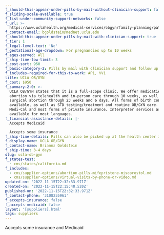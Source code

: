 ```yaml
---
f_should-this-appear-under-pills-by-mail-without-clinician-support: false
f_sliding-scale-available: true
f_list-under-community-support-networks: false
f_url: >-
  https://www.uclahealth.org/medical-services/obgyn/family-planning/patient-resources/medical-abortion
f_contact-email: bgoldstein@mednet.ucla.edu
f_should-this-appear-under-pills-by-mail-with-clinician-support: true
f_tier: 1
f_legal-level-text: 'No'
f_gestational-age-dropdown: For pregnancies up to 10 weeks
f_ages-served: All
f_ship-time-low-limit: 3
f_cost-sort: 950
f_basic-category-2: Pills by mail with clinician support and follow up services
f_includes-required-for-this-to-work: AP1, VV1
title: UCLA OB/GYN
f_cost: $950
f_summary-2-0: >-
  UCLA OB/GYN states that it is a full-scope clinic. We offer medication
  abortion via telehealth and in-person care through 10 weeks, as well as
  surgical abortion through 23 weeks and 6 days. All forms of birth control are
  available, as well as STD testing/treatment and routine OB/GYN care. We take
  Medi-Cal and most forms of private insurance. Interpreter services are
  available for most languages.
f_financial-assistance-details: |-
  Accepts Medicaid

  Accepts some insurance
f_ship-time-details: Pills can also be picked up at the health center in Los Angeles
f_display-name: UCLA OB/GYN
f_contact-name: Brianna Goldstein
f_ship-time: 3-4 days
slug: ucla-ob-gyn
f_states-test:
  - cms/states/california.md
f_includes:
  - cms/supplier-options/abortion-pills-mifepristone-misoprostol.md
  - cms/supplier-options/virtual-visits-by-phone-or-video.md
updated-on: '2022-11-15T22:32:33.971Z'
created-on: '2022-11-15T22:15:40.520Z'
published-on: '2022-11-15T22:32:33.971Z'
f_contact-phone: '3108255961'
f_accepts-insurance: false
f_accepts-medicaid: false
layout: '[suppliers].html'
tags: suppliers
---
```


Accepts some insurance and Medicaid
